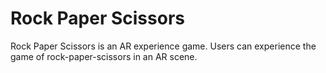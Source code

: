 # Rock Paper Scissors
Rock Paper Scissors is an AR experience game. Users can experience the game of rock-paper-scissors in an AR scene.
##
